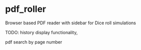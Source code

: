 # pdf_roller
Browser based PDF reader with sidebar for Dice roll simulations

TODO:
history display functionality,

pdf search by page number

